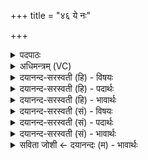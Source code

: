 +++
title = "४६ ये नः"

+++
<details><summary>पदपाठः</summary>

ये। नः॒। स॒पत्ना॒ इति॑ स॒ऽपत्नाः॑। अप॑। ते। भ॒व॒न्तु॒। इ॒न्द्रा॒ग्निभ्या॒मिती॑न्द्रा॒ग्निऽभ्या॑म्। अव॑। बा॒धा॒म॒हे॒। तान्। वस॑वः। रु॒द्राः। आ॒दि॒त्याः। उ॒प॒रिस्पृश॒मित्युपरि॒ऽस्पृश॑म्। मा॒। उ॒ग्रम्। चेत्तार॑म्। अ॒धि॒रा॒जमित्य॑धिऽरा॒जम्। अ॒क्र॒न्। ४६।
</details>

<details><summary>अधिमन्त्रम् (VC)</summary>

- लिङ्गोक्ता देवताः
- विहव्य ऋषिः
- भुरिक्त्रिष्टुप्
- धैवतः
</details>

<details><summary>दयानन्द-सरस्वती (हि) - विषयः</summary>

अब राजधर्म विषय को अगले मन्त्र में कहा है ॥
</details>

<details><summary>दयानन्द-सरस्वती (हि) - पदार्थः</summary>

पदार्थान्वयभाषाः -  हे मनुष्यो ! (ये) जो (नः) हमारे (सपत्नाः) शत्रु लोग हों (ते) वे (अप, भवन्तु) दूर हों अर्थात् पराजय को प्राप्त हों, जैसे (तान्) उन शत्रुओं को हम (इन्द्राग्निभ्याम्) वायु और विद्युत् के शस्त्रों से (अव, बाधामहे) पीड़ित करें और जैसे (वसवः) पृथिवी आदि वसु (रुद्राः) दश प्राण, ग्यारहवाँ आत्मा और (आदित्याः) बारह महीने (उपरिस्पृशम्) उच्च स्थान पर बैठने (उग्रम्) तेजस्वभाव और (चेत्तारम्) सत्यासत्य को यथावत् जाननेवाले (मा) मुझको (अधिराजम्) अधिपति स्वामी समर्थ (अक्रन्) करें, वैसे उन शत्रुओं का तुम लोग निवारण और मेरा सत्कार करो ॥४६ ॥
</details>

<details><summary>दयानन्द-सरस्वती (हि) - भावार्थः</summary>

भावार्थभाषाः -  इस मन्त्र में वाचकलुप्तोपमालङ्कार है। जिसके अधिकार में पृथिवी आदि पदार्थ हों, वही सबके ऊपर राजा होवे। राजा होवे वह शस्त्र-अस्त्रों से शत्रुओं का निवारण कर निष्कण्टक राज्य करे ॥४६ ॥
</details>

<details><summary>दयानन्द-सरस्वती (सं) - विषयः</summary>

अथ राजधर्मविषयमाह ॥
</details>

<details><summary>दयानन्द-सरस्वती (सं) - पदार्थः</summary>

पदार्थान्वयभाषाः -  हे मनुष्याः ! ये नः सपत्नाः स्युस्तेऽपभवन्तु यथा तान् वयमिन्द्राग्निभ्यामव बाधामहे, यथा च वसवो रुद्रा आदित्या उपरिस्पृशमुग्रं चेत्तारं मा मामधिराजमक्रन्, तथा तान् यूयं निवारयत मां च सत्कुरुत ॥४६ ॥
</details>

<details><summary>दयानन्द-सरस्वती (सं) - भावार्थः</summary>

भावार्थभाषाः -  अत्र वाचकलुप्तोपमालङ्कारः। यस्याऽधिकारे पृथिव्यादयः पदार्थाः स्युस्स एव सर्वेषामुपरि राजा स्यात्। यो राजा भवेत् स शस्त्रास्त्रैः शत्रून् निवार्य निष्कण्टकं राज्यं कुर्य्यात् ॥४६ ॥
</details>

<details><summary>सविता जोशी ← दयानन्दः (म) - भावार्थः</summary>

भावार्थभाषाः -  या मंत्रात वाचकलुप्तोपमालंकार आहे. पृथ्वी व त्यावरील पदार्थांवर ज्याचा अधिकार असेल तोच सर्वांचा राजा होऊ शकतो. जो राजा बनू शकतो त्याने अस्र शस्रांनी शत्रूंचे निवारण करून राज्य निष्कंटक बनवावे.
</details>